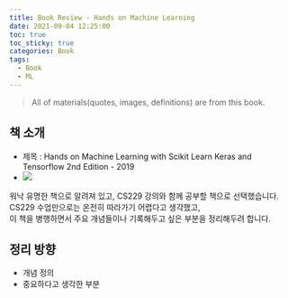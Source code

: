 ```yaml
---
title: Book Review - Hands on Machine Learning
date: 2021-09-04 12:25:00
toc: true
toc_sticky: true
categories: Book
tags:
  - Book
  - ML
---
```


> All of materials(quotes, images, definitions) are from this book.

## 책 소개

- 제목 : Hands on Machine Learning with Scikit Learn Keras and Tensorflow 2nd Edition - 2019
- ![](/assets/images/book/handson.jpg)

워낙 유명한 책으로 알려져 있고, CS229 강의와 함께 공부할 책으로 선택했습니다.  
CS229 수업만으로는 온전히 따라가기 어렵다고 생각했고,  
이 책을 병행하면서 주요 개념들이나 기록해두고 싶은 부분을 정리해두려 합니다.  

## 정리 방향
- 개념 정의
- 중요하다고 생각한 부분